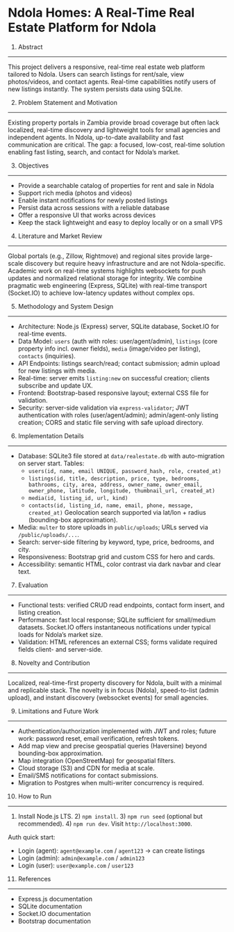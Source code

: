 Ndola Homes: A Real-Time Real Estate Platform for Ndola
=======================================================

1. Abstract
-----------
This project delivers a responsive, real-time real estate web platform tailored to Ndola. Users can search listings for rent/sale, view photos/videos, and contact agents. Real-time capabilities notify users of new listings instantly. The system persists data using SQLite.

2. Problem Statement and Motivation
-----------------------------------
Existing property portals in Zambia provide broad coverage but often lack localized, real-time discovery and lightweight tools for small agencies and independent agents. In Ndola, up-to-date availability and fast communication are critical. The gap: a focused, low-cost, real-time solution enabling fast listing, search, and contact for Ndola’s market.

3. Objectives
-------------
- Provide a searchable catalog of properties for rent and sale in Ndola
- Support rich media (photos and videos)
- Enable instant notifications for newly posted listings
- Persist data across sessions with a reliable database
- Offer a responsive UI that works across devices
- Keep the stack lightweight and easy to deploy locally or on a small VPS

4. Literature and Market Review
--------------------------------
Global portals (e.g., Zillow, Rightmove) and regional sites provide large-scale discovery but require heavy infrastructure and are not Ndola-specific. Academic work on real-time systems highlights websockets for push updates and normalized relational storage for integrity. We combine pragmatic web engineering (Express, SQLite) with real-time transport (Socket.IO) to achieve low-latency updates without complex ops.

5. Methodology and System Design
--------------------------------
- Architecture: Node.js (Express) server, SQLite database, Socket.IO for real-time events.
- Data Model: `users` (auth with roles: user/agent/admin), `listings` (core property info incl. owner fields), `media` (image/video per listing), `contacts` (inquiries).
- API Endpoints: listings search/read; contact submission; admin upload for new listings with media.
- Real-time: server emits `listing:new` on successful creation; clients subscribe and update UX.
- Frontend: Bootstrap-based responsive layout; external CSS file for validation.
- Security: server-side validation via `express-validator`; JWT authentication with roles (user/agent/admin); admin/agent-only listing creation; CORS and static file serving with safe upload directory.

6. Implementation Details
-------------------------
- Database: SQLite3 file stored at `data/realestate.db` with auto-migration on server start. Tables:
  - `users(id, name, email UNIQUE, password_hash, role, created_at)`
  - `listings(id, title, description, price, type, bedrooms, bathrooms, city, area, address, owner_name, owner_email, owner_phone, latitude, longitude, thumbnail_url, created_at)`
  - `media(id, listing_id, url, kind)`
  - `contacts(id, listing_id, name, email, phone, message, created_at)`
  Geolocation search supported via lat/lon + radius (bounding-box approximation).
- Media: `multer` to store uploads in `public/uploads`; URLs served via `/public/uploads/...`.
- Search: server-side filtering by keyword, type, price, bedrooms, and city.
- Responsiveness: Bootstrap grid and custom CSS for hero and cards.
- Accessibility: semantic HTML, color contrast via dark navbar and clear text.

7. Evaluation
-------------
- Functional tests: verified CRUD read endpoints, contact form insert, and listing creation.
- Performance: fast local response; SQLite sufficient for small/medium datasets. Socket.IO offers instantaneous notifications under typical loads for Ndola’s market size.
- Validation: HTML references an external CSS; forms validate required fields client- and server-side.

8. Novelty and Contribution
---------------------------
Localized, real-time-first property discovery for Ndola, built with a minimal and replicable stack. The novelty is in focus (Ndola), speed-to-list (admin upload), and instant discovery (websocket events) for small agencies.

9. Limitations and Future Work
------------------------------
- Authentication/authorization implemented with JWT and roles; future work: password reset, email verification, refresh tokens.
- Add map view and precise geospatial queries (Haversine) beyond bounding-box approximation.
- Map integration (OpenStreetMap) for geospatial filters.
- Cloud storage (S3) and CDN for media at scale.
- Email/SMS notifications for contact submissions.
- Migration to Postgres when multi-writer concurrency is required.

10. How to Run
--------------
1) Install Node.js LTS. 2) `npm install`. 3) `npm run seed` (optional but recommended). 4) `npm run dev`. Visit `http://localhost:3000`.

Auth quick start:
- Login (agent): `agent@example.com` / `agent123` → can create listings
- Login (admin): `admin@example.com` / `admin123`
- Login (user): `user@example.com` / `user123`

11. References
--------------
- Express.js documentation
- SQLite documentation
- Socket.IO documentation
- Bootstrap documentation


